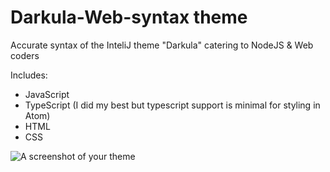 # Darkula-Web-syntax theme

Accurate syntax of the InteliJ theme "Darkula" catering to NodeJS & Web coders

Includes:
- JavaScript
- TypeScript (I did my best but typescript support is minimal for styling in Atom)
- HTML
- CSS

![A screenshot of your theme](https://github.com/BrentMShanahan/Darkula-Web-syntax/Darkula.JPG)
